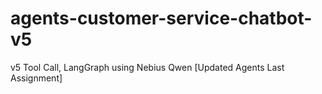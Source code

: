 # agents-customer-service-chatbot-v5
v5 Tool Call, LangGraph using Nebius Qwen [Updated Agents Last Assignment]
